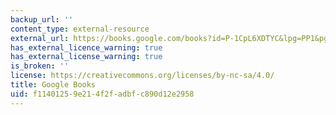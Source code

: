 ```yaml
---
backup_url: ''
content_type: external-resource
external_url: https://books.google.com/books?id=P-1CpL6XDTYC&lpg=PP1&pg=PA200#v=onepage&q&f=false
has_external_licence_warning: true
has_external_license_warning: true
is_broken: ''
license: https://creativecommons.org/licenses/by-nc-sa/4.0/
title: Google Books
uid: f1140125-9e21-4f2f-adbf-c890d12e2958
---
```

